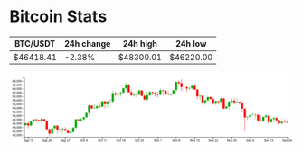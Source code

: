 # Bitcoin Stats

BTC/USDT|24h change|24h high|24h low|
|---|---|---|---|
|$46418.41|-2.38%|$48300.01|$46220.00|

<img src="./chart.svg">
